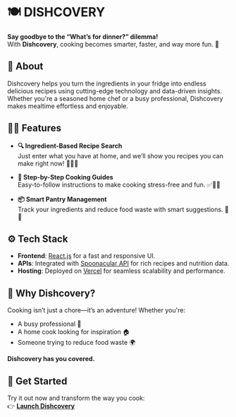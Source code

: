 # 🍽️ DISHCOVERY

**Say goodbye to the “What’s for dinner?” dilemma!**  
With **Dishcovery**, cooking becomes smarter, faster, and way more fun. 🎉

## 🌟 About

Dishcovery helps you turn the ingredients in your fridge into endless delicious recipes using cutting-edge technology and data-driven insights. Whether you're a seasoned home chef or a busy professional, Dishcovery makes mealtime effortless and enjoyable.

## 🧑‍🍳 Features

- **🔍 Ingredient-Based Recipe Search**  
  Just enter what you have at home, and we’ll show you recipes you can make right now! 🥦🧄🍗

- **📘 Step-by-Step Cooking Guides**  
  Easy-to-follow instructions to make cooking stress-free and fun. ✅👨‍🍳

- **📦 Smart Pantry Management**  
  Track your ingredients and reduce food waste with smart suggestions. 🌱💚

## ⚙️ Tech Stack

- **Frontend**: [React.js](https://reactjs.org/) for a fast and responsive UI.
- **APIs**: Integrated with [Spoonacular API](https://spoonacular.com/food-api) for rich recipes and nutrition data.
- **Hosting**: Deployed on [Vercel](https://vercel.com/) for seamless scalability and performance.

## 🎯 Why Dishcovery?

Cooking isn’t just a chore—it’s an adventure! Whether you're:

- A busy professional 🏢  
- A home cook looking for inspiration 🏠  
- Someone trying to reduce food waste 🌍  

**Dishcovery has you covered.**

## 🚀 Get Started

Try it out now and transform the way you cook:  
👉 **[Launch Dishcovery](https://dishcovery-beta.vercel.app/)**
